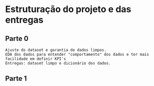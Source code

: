 # Estruturação do projeto e das entregas

## Parte 0
    Ajuste do dataset e garantia de dados limpos.
    EDA dos dados para entender "comportamento" dos dados e ter mais facilidade em definir KPI's
    Entregas: dataset limpo e dicionário dos dados.
    

## Parte 1
